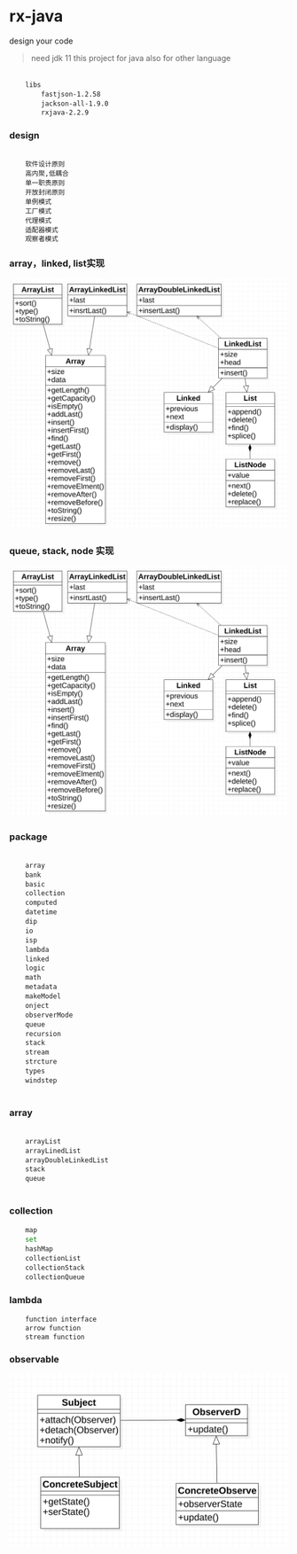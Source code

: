 # rx-java

design your code
    
> need jdk 11
> this project for java
> also for other language

```bash

    libs
        fastjson-1.2.58
        jackson-all-1.9.0
        rxjava-2.2.9
```

### design

```bash

    软件设计原则
    高内聚,低耦合
    单一职责原则
    开放封闭原则
    单例模式
    工厂模式
    代理模式
    适配器模式
    观察者模式


```



### array，linked, list实现

[![array-linked-list](https://github.com/guobin211/rx-java/blob/master/design/array.png)](https://github.com/guobin211/rx-java)

### queue, stack, node 实现
[![queue-stack](https://github.com/guobin211/rx-java/blob/master/design/queue.png)](https://github.com/guobin211/rx-java)


### package

```bash

    array
    bank
    basic
    collection
    computed
    datetime
    dip
    io
    isp
    lambda
    linked
    logic
    math
    metadata
    makeModel
    onject
    observerMode
    queue
    recursion
    stack
    stream
    strcture
    types
    windstep
    
```

    
### array
    
```bash

    arrayList
    arrayLinedList
    arrayDoubleLinkedList
    stack
    queue
    
```
    
### collection

```bash
    map
    set
    hashMap
    collectionList
    collectionStack
    collectionQueue

```
    

    
### lambda

```
    function interface
    arrow function
    stream function

```


### observable

[![observable](https://github.com/guobin211/rx-java/blob/master/design/observer.png)](https://github.com/guobin211/rx-java)

